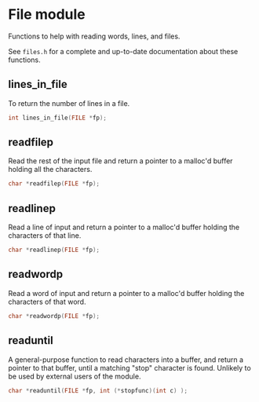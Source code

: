 
# File module

Functions to help with reading words, lines, and files.

See `files.h` for a complete and up-to-date documentation about these functions.

## lines_in_file
To return the number of lines in a file.

```c
int lines_in_file(FILE *fp);
```

## readfilep
Read the rest of the input file and return a pointer to a malloc'd buffer holding all the characters.

```c
char *readfilep(FILE *fp);
```

## readlinep
Read a line of input and return a pointer to a malloc'd buffer holding the characters of that line.

```c
char *readlinep(FILE *fp);
```

## readwordp
Read a word of input and return a pointer to a malloc'd buffer holding the characters of that word.

```c
char *readwordp(FILE *fp);
```

## readuntil
A general-purpose function to read characters into a buffer, and return a pointer to that buffer, until a matching "stop" character is found.  Unlikely to be used by external users of the module.

```c
char *readuntil(FILE *fp, int (*stopfunc)(int c) );
```
